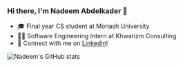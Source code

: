 ### Hi there, I'm Nadeem Abdelkader 👋

- 🎓  Final year CS student at Monash University
- 👨‍💻 Software Engineering Intern at Khwarizm Consulting
- 🔗  Connect with me on [LinkedIn](https://www.linkedin.com/in/nadeem-abdelkader)!

<!---
Nadeem-Abdelkader/Nadeem-Abdelkader is a ✨ special ✨ repository because its `README.md` (this file) appears on your GitHub profile.
You can click the Preview link to take a look at your changes.

Here are some ideas to get you started:
- 🔭 I’m currently working on ...
- 🌱 I’m currently learning ...
- 👯 I’m looking to collaborate on ...
- 🤔 I’m looking for help with ...
- 💬 Ask me about ...
- 📫 How to reach me: ...
- 😄 Pronouns: ...
- ⚡ Fun fact: ...
--->

![Nadeem's GitHub stats](https://github-readme-stats.vercel.app/api?username=Nadeem-Abdelkader&theme=vue&show_icons=true)

<!---
<p align="center"> <img src="https://github-readme-stats.vercel.app/api?username=Nadeem-Abdelkader&show_icons=true&theme=gotham" alt="Nadeem-Abdelkader"/>

![Most Used Languages](https://github-readme-stats.vercel.app/api/top-langs/?username=Nadeem-Abdelkader&show_icons=true&layout=compact&theme=vue&hide_border=true&hide=html,css)

![Activity Graph](https://activity-graph.herokuapp.com/graph?username=Nadeem-Abdelkader&theme=github)

<div align="center">
<img src="https://github-profile-trophy.vercel.app/?username=Nadeem-Abdelkader&column=7&theme=onedark" />
</div>
--->
